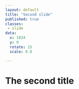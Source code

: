 ```yaml
---
layout: default
title: "Second slide"
published: true
classes:
 - slide
data:
  x: 1024
  y: 0
  rotate: 15
  scale: 0.8

---
```


# The second title
